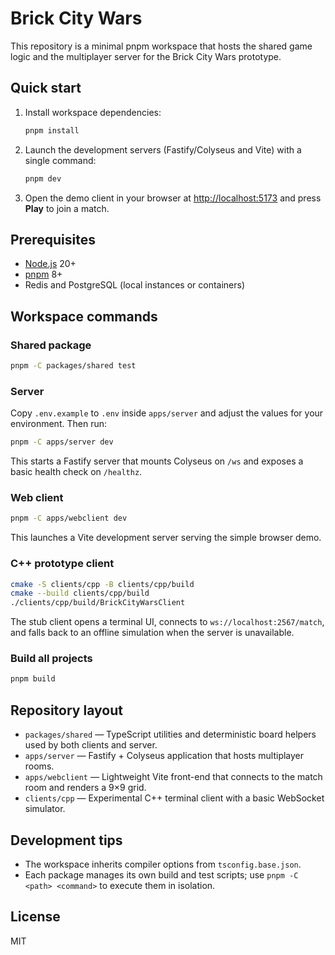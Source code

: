 # Brick City Wars

This repository is a minimal pnpm workspace that hosts the shared game logic and the multiplayer server for the Brick City Wars prototype.

## Quick start

1. Install workspace dependencies:

   ```bash
   pnpm install
   ```

2. Launch the development servers (Fastify/Colyseus and Vite) with a single command:

   ```bash
   pnpm dev
   ```

3. Open the demo client in your browser at [http://localhost:5173](http://localhost:5173) and press **Play** to join a match.

## Prerequisites

- [Node.js](https://nodejs.org/) 20+
- [pnpm](https://pnpm.io/) 8+
- Redis and PostgreSQL (local instances or containers)

## Workspace commands

### Shared package

```bash
pnpm -C packages/shared test
```

### Server

Copy `.env.example` to `.env` inside `apps/server` and adjust the values for your environment. Then run:

```bash
pnpm -C apps/server dev
```

This starts a Fastify server that mounts Colyseus on `/ws` and exposes a basic health check on `/healthz`.

### Web client

```bash
pnpm -C apps/webclient dev
```

This launches a Vite development server serving the simple browser demo.

### C++ prototype client

```bash
cmake -S clients/cpp -B clients/cpp/build
cmake --build clients/cpp/build
./clients/cpp/build/BrickCityWarsClient
```

The stub client opens a terminal UI, connects to `ws://localhost:2567/match`, and falls back to an offline simulation when the server is unavailable.

### Build all projects

```bash
pnpm build
```

## Repository layout

- `packages/shared` — TypeScript utilities and deterministic board helpers used by both clients and server.
- `apps/server` — Fastify + Colyseus application that hosts multiplayer rooms.
- `apps/webclient` — Lightweight Vite front-end that connects to the match room and renders a 9×9 grid.
- `clients/cpp` — Experimental C++ terminal client with a basic WebSocket simulator.

## Development tips

- The workspace inherits compiler options from `tsconfig.base.json`.
- Each package manages its own build and test scripts; use `pnpm -C <path> <command>` to execute them in isolation.

## License

MIT
